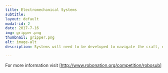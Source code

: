 ```yaml
---
title: Electromechanical Systems
subtitle:
layout: default
modal-id: 2
date: 2017-7-16
img: gripper.png
thumbnail: gripper.png 
alt: image-alt
description: Systems will need to be developed to navigate the craft, control camera movements, interact with objects, and fire torpedos at targets. 

---
```


For more information visit [http://www.robonation.org/competition/robosub]
